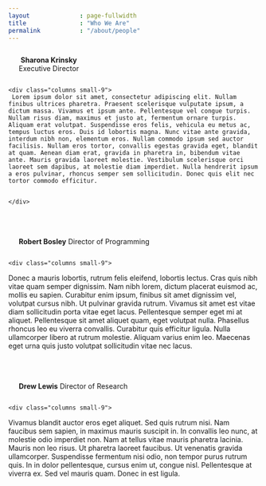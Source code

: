 ```yaml
---
layout              : page-fullwidth
title               : "Who We Are"
permalink           : "/about/people"
---
```


<div class="row">
    <div class="columns small-2">
      <img src="{{ site.urlimg }}people/krinsky.jpg" alt="">
      <p align="center"><strong>Sharona Krinsky</strong> <br>
      Executive Director
      </p>
    </div>

    <div class="columns small-9">
     Lorem ipsum dolor sit amet, consectetur adipiscing elit. Nullam finibus ultrices pharetra. Praesent scelerisque vulputate ipsum, a dictum massa. Vivamus et ipsum ante. Pellentesque vel congue turpis. Nullam risus diam, maximus et justo at, fermentum ornare turpis. Aliquam erat volutpat. Suspendisse eros felis, vehicula eu metus ac, tempus luctus eros. Duis id lobortis magna. Nunc vitae ante gravida, interdum nibh non, elementum eros. Nullam commodo ipsum sed auctor facilisis. Nullam eros tortor, convallis egestas gravida eget, blandit at quam. Aenean diam erat, gravida in pharetra in, bibendum vitae ante. Mauris gravida laoreet molestie. Vestibulum scelerisque orci laoreet sem dapibus, at molestie diam imperdiet. Nulla hendrerit ipsum a eros pulvinar, rhoncus semper sem sollicitudin. Donec quis elit nec tortor commodo efficitur.


    </div>
</div>

<div class="row" style="margin-top:50px;">
    <div class="columns small-2">
      <img src="{{ site.urlimg }}people/bosley.jpg" alt="">
      <p align="center"><strong>Robert Bosley</strong>
      Director of Programming
      </p>
    </div>

    <div class="columns small-9">
Donec a mauris lobortis, rutrum felis eleifend, lobortis lectus. Cras quis nibh vitae quam semper dignissim. Nam nibh lorem, dictum placerat euismod ac, mollis eu sapien. Curabitur enim ipsum, finibus sit amet dignissim vel, volutpat cursus nibh. Ut pulvinar gravida rutrum. Vivamus sit amet est vitae diam sollicitudin porta vitae eget lacus. Pellentesque semper eget mi at aliquet. Pellentesque sit amet aliquet quam, eget volutpat nulla. Phasellus rhoncus leo eu viverra convallis. Curabitur quis efficitur ligula. Nulla ullamcorper libero at rutrum molestie. Aliquam varius enim leo. Maecenas eget urna quis justo volutpat sollicitudin vitae nec lacus.
    </div><!-- /.medium-4.columns -->  
</div>

<div class="row" style="margin-top:50px;">
    <div class="columns small-2">
      <img src="{{ site.urlimg }}people/lewis.jpg" alt="">
      <p align="center"><strong>Drew Lewis</strong>
      Director of Research
      </p>
    </div>

    <div class="columns small-9">
Vivamus blandit auctor eros eget aliquet. Sed quis rutrum nisi. Nam faucibus sem sapien, in maximus mauris suscipit in. In convallis leo nunc, at molestie odio imperdiet non. Nam at tellus vitae mauris pharetra lacinia. Mauris non leo risus. Ut pharetra laoreet faucibus. Ut venenatis gravida ullamcorper. Suspendisse fermentum nisi odio, non tempor purus rutrum quis. In in dolor pellentesque, cursus enim ut, congue nisl. Pellentesque at viverra ex. Sed vel mauris quam. Donec in est ligula.
    </div><!-- /.medium-4.columns -->  
</div>
